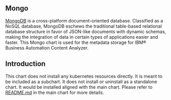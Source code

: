 ## Mongo

[MongoDB](https://www.mongodb.com/) is a cross-platform document-oriented database. Classified as a NoSQL database, MongoDB eschews the traditional table-based relational database structure in favor of JSON-like documents with dynamic schemas, making the integration of data in certain types of applications easier and faster.
This Mongo chart is used for the metadata storage for IBM® Business Automation Content Analyzer. 

## Introduction

This chart does not install any kubernetes resources directly. It is meant to be included as a subchart. It does not install or uninstall as a standalone chart. It would be installed aligned with the main chart. 
Please refer to [README.md](../../README.md) in the main chart for more details.
